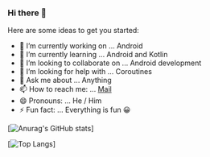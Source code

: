 ### Hi there 👋


Here are some ideas to get you started:

- 🔭 I’m currently working on ... Android
- 🌱 I’m currently learning ... Android and Kotlin
- 👯 I’m looking to collaborate on ... Android development
- 🤔 I’m looking for help with ... Coroutines
- 💬 Ask me about ... Anything
- 📫 How to reach me: ... [Mail](rocklohithreddy@gmail.com)
- 😄 Pronouns: ... He / Him
- ⚡ Fun fact: ... Everything is fun 😀


[![Anurag's GitHub stats](https://github-readme-stats-six-smoky.vercel.app/api?username=lohithreddy2002&show_icons=true&theme=radical)]

[![Top Langs](https://github-readme-stats-six-smoky.vercel.app/api/top-langs/?username=anuraghazra&langs_count=5)]
